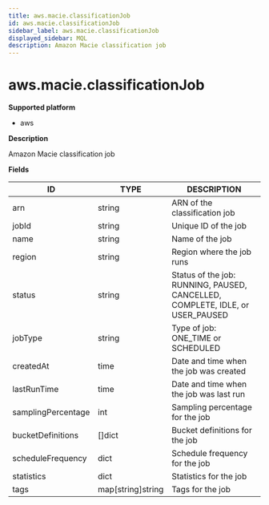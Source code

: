 ```yaml
---
title: aws.macie.classificationJob
id: aws.macie.classificationJob
sidebar_label: aws.macie.classificationJob
displayed_sidebar: MQL
description: Amazon Macie classification job
---
```


# aws.macie.classificationJob

**Supported platform**

- aws

**Description**

Amazon Macie classification job

**Fields**

| ID                 | TYPE              | DESCRIPTION                                                                   |
| ------------------ | ----------------- | ----------------------------------------------------------------------------- |
| arn                | string            | ARN of the classification job                                                 |
| jobId              | string            | Unique ID of the job                                                          |
| name               | string            | Name of the job                                                               |
| region             | string            | Region where the job runs                                                     |
| status             | string            | Status of the job: RUNNING, PAUSED, CANCELLED, COMPLETE, IDLE, or USER_PAUSED |
| jobType            | string            | Type of job: ONE_TIME or SCHEDULED                                            |
| createdAt          | time              | Date and time when the job was created                                        |
| lastRunTime        | time              | Date and time when the job was last run                                       |
| samplingPercentage | int               | Sampling percentage for the job                                               |
| bucketDefinitions  | &#91;&#93;dict    | Bucket definitions for the job                                                |
| scheduleFrequency  | dict              | Schedule frequency for the job                                                |
| statistics         | dict              | Statistics for the job                                                        |
| tags               | map[string]string | Tags for the job                                                              |
